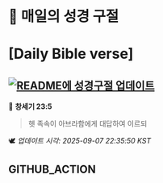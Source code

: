 # 🙏 매일의 성경 구절
# [Daily Bible verse]
## [![README에 성경구절 업데이트](https://github.com/DONGSUKA/first_test/actions/workflows/update-readme-bible.yml/badge.svg)](https://github.com/DONGSUKA/first_test/actions/workflows/update-readme-bible.yml)
<!-- START_BIBLE_VERSE -->
📖 **창세기 23:5**
> 헷 족속이 아브라함에게 대답하여 이르되

🕊️ _업데이트 시각: 2025-09-07 22:35:50 KST_
  <!-- END_BIBLE_VERSE -->
## GITHUB_ACTION
